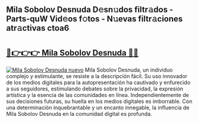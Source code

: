 ## Mila Sobolov Desnuda D𝚎sn𝚞dos filtr𝚊dos - Parts-quW Vid𝚎os f𝚘tos - N𝚞evas filtr𝚊ciones atr𝚊ctivas ctoa6

# <h2><a href="http://mbdhaw.tromn.icu/?c=Mila+Sobolov+Desnuda">🔗👉👉👉 Mila Sobolov Desnuda 🔗🔗</a></h2>

[![Mila Sobolov Desnuda nuevo](https://i.imgur.com/pEAQMta.gif)](http://mbdhaw.tromn.icu/?c=Mila+Sobolov+Desnuda)
Mila Sobolov Desnuda, un individuo complejo y estimulante, se resiste a la descripción fácil. Su uso innovador de los medios digitales para la autopresentación ha cautivado y enfurecido a sus seguidores, estimulando debates sobre la privacidad, la expresión artística y la esencia de las comunidades en línea. Independientemente de sus decisiones futuras, su huella en los medios digitales es imborrable. Con una determinación inquebrantable y un encanto innegable, la influencia de Mila Sobolov Desnuda en la comunidad digital es profunda.
